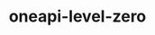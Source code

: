 ---
title: "oneapi-level-zero"
layout: cache
categories: [package, develop-2025-05-25]
meta: {"compilers": ["intel-oneapi-compilers@2025.1.0"], "num_specs": 1, "num_specs_by_stack": {"e4s-oneapi": 1, "root": 1}, "oss": ["ubuntu22.04"], "platforms": ["linux"], "stacks": ["e4s-oneapi", "root"], "targets": ["x86_64_v3"], "versions": ["1.17.2"]}
spec_details: [{"compiler": "intel-oneapi-compilers@2025.1.0", "hash": "by6t7czfnbcmhhpb44raraw7n3afztdj", "os": "ubuntu22.04", "platform": "linux", "size": "-", "stacks": ["e4s-oneapi", "root"], "target": "x86_64_v3", "variants": ["build_system=cmake", "build_type=Release", "generator=make", "~ipo"], "versions": ["1.17.2"]}]
---